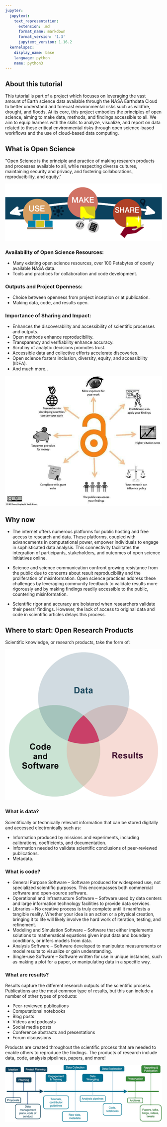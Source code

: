 ```yaml
---
jupyter:
  jupytext:
    text_representation:
      extension: .md
      format_name: markdown
      format_version: '1.3'
      jupytext_version: 1.16.2
  kernelspec:
    display_name: base
    language: python
    name: python3
---
```


## About this tutorial

This tutorial is part of a project which focuses on leveraging the vast amount of Earth science data available through the NASA Earthdata Cloud to better understand and forecast environmental risks such as wildfire, drought, and floods. At its core, this project embodies the principles of open science, aiming to make data, methods, and findings accessible to all. 
We aim to equip learners with the skills to analyze, visualize, and report on data related to these critical environmental risks through open science-based workflows and the use of cloud-based data computing.


## What is Open Science

"Open Science is the principle and practice of making research products and processes available to all, while respecting diverse cultures, maintaining security and privacy, and fostering collaborations, reproducibility, and equity."

<!-- #region -->

![](../assets/image165.png)

### Availability of Open Science Resources:

- Many existing open science resources, over 100 Petabytes of openly available NASA data.
- Tools and practices for collaboration and code development.

### Outputs and Project Openness:

- Choice between openness from project inception or at publication.
- Making data, code, and results open.

### Importance of Sharing and Impact:

- Enhances the discoverability and accessibility of scientific processes and outputs.
- Open methods enhance reproducibility.
- Transparency and verifiability enhance accuracy.
- Scrutiny of analytic decisions promotes trust.
- Accessible data and collective efforts accelerate discoveries.
- Open science fosters inclusion, diversity, equity, and accessibility (IDEA).
- And much more..


![](../assets/image377.jpg)

<!-- #endregion -->

## Why now

- The internet offers numerous platforms for public hosting and free access to research and data. These platforms, coupled with advancements in computational power, empower individuals to engage in sophisticated data analysis. This connectivity facilitates the integration of participants, stakeholders, and outcomes of open science initiatives online.

- Science and science communication confront growing resistance from the public due to concerns about result reproducibility and the proliferation of misinformation. Open science practices address these challenges by leveraging community feedback to validate results more rigorously and by making findings readily accessible to the public, countering misinformation.

- Scientific rigor and accuracy are bolstered when researchers validate their peers' findings. However, the lack of access to original data and code in scientific articles delays this process.

<!-- #region -->
## Where to start: Open Research Products

Scientific knowledge, or research products, take the form of:

![](../assets/image5.png)

### What is data?

Scientifically or technically relevant information that can be stored digitally and accessed electronically such as:

- Information produced by missions and experiments, including calibrations, coefficients, and documentation.
- Information needed to validate scientific conclusions of peer-reviewed publications.
- Metadata.

### What is code?

- General Purpose Software – Software produced for widespread use, not specialized scientific purposes. This encompasses both commercial software and open-source software.
- Operational and Infrastructure Software – Software used by data centers and large information technology facilities to provide data services.
- Libraries – No creative process is truly complete until it manifests a tangible reality. Whether your idea is an action or a physical creation, bringing it to life will likely involve the hard work of iteration, testing, and refinement.
- Modeling and Simulation Software – Software that either implements solutions to mathematical equations given input data and boundary conditions, or infers models from data.
- Analysis Software – Software developed to manipulate measurements or model results to visualize or gain understanding.
- Single-use Software – Software written for use in unique instances, such as making a plot for a paper, or manipulating data in a specific way.

### What are results?

Results capture the different research outputs of the scientific process. Publications are the most common type of results, but this can include a number of other types of products:

- Peer-reviewed publications
- Computational notebooks
- Blog posts
- Videos and podcasts
- Social media posts
- Conference abstracts and presentations
- Forum discussions

Products are created throughout the scientific process that are needed to enable others to reproduce the findings. The products of research include data, code, analysis pipelines, papers, and more!


![](../assets/image7.jpeg)



<!-- #endregion -->
